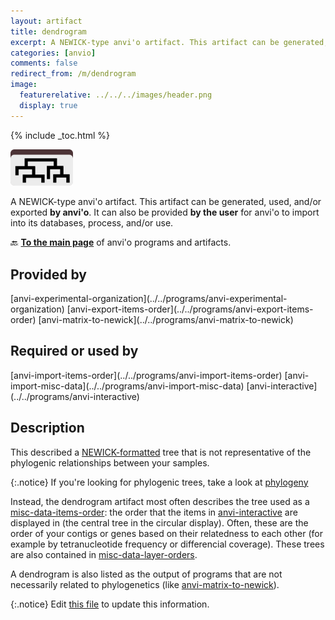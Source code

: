 ```yaml
---
layout: artifact
title: dendrogram
excerpt: A NEWICK-type anvi'o artifact. This artifact can be generated, used, and/or exported by anvi'o. It can also be provided **by the user** for anvi'o to import into its databases, process, and/or use.
categories: [anvio]
comments: false
redirect_from: /m/dendrogram
image:
  featurerelative: ../../../images/header.png
  display: true
---
```



{% include _toc.html %}


<img src="../../images/icons/NEWICK.png" alt="NEWICK" style="width:100px; border:none" />

A NEWICK-type anvi'o artifact. This artifact can be generated, used, and/or exported **by anvi'o**. It can also be provided **by the user** for anvi'o to import into its databases, process, and/or use.

🔙 **[To the main page](../../)** of anvi'o programs and artifacts.

## Provided by


<p style="text-align: left" markdown="1"><span class="artifact-p">[anvi-experimental-organization](../../programs/anvi-experimental-organization)</span> <span class="artifact-p">[anvi-export-items-order](../../programs/anvi-export-items-order)</span> <span class="artifact-p">[anvi-matrix-to-newick](../../programs/anvi-matrix-to-newick)</span></p>


## Required or used by


<p style="text-align: left" markdown="1"><span class="artifact-r">[anvi-import-items-order](../../programs/anvi-import-items-order)</span> <span class="artifact-r">[anvi-import-misc-data](../../programs/anvi-import-misc-data)</span> <span class="artifact-r">[anvi-interactive](../../programs/anvi-interactive)</span></p>


## Description

This described a [NEWICK-formatted](https://en.wikipedia.org/wiki/Newick_format) tree that is not representative of the phylogenic relationships between your samples. 

{:.notice}
If you're looking for phylogenic trees, take a look at <span class="artifact-n">[phylogeny](/help/main/artifacts/phylogeny)</span> 

Instead, the dendrogram artifact most often describes the tree used as a <span class="artifact-n">[misc-data-items-order](/help/main/artifacts/misc-data-items-order)</span>: the order that the items in <span class="artifact-p">[anvi-interactive](/help/main/programs/anvi-interactive)</span> are displayed in (the central tree in the circular display). Often, these are the order of your contigs or genes based on their relatedness to each other (for example by tetranucleotide frequency or differencial coverage). These trees are also contained in <span class="artifact-n">[misc-data-layer-orders](/help/main/artifacts/misc-data-layer-orders)</span>.

A dendrogram is also listed as the output of programs that are not necessarily related to phylogenetics (like <span class="artifact-p">[anvi-matrix-to-newick](/help/main/programs/anvi-matrix-to-newick)</span>).  


{:.notice}
Edit [this file](https://github.com/merenlab/anvio/tree/master/anvio/docs/artifacts/dendrogram.md) to update this information.


